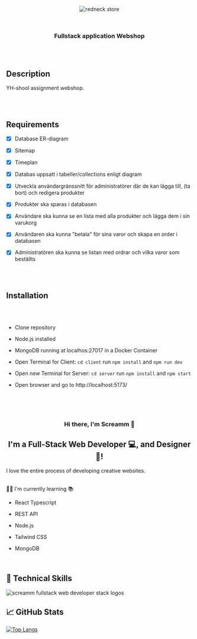 <p align="center">

<img src="https://github.com/screamm/Redneck-Shop/blob/main/Screenshot%20store.png" alt="redneck store">
  
</p>
<br>

<h3 align="center">
  Fullstack application Webshop
</h3>
<br>
<br>

<h2> Description </h2>

YH-shool assignment webshop.

<br>
<br>
<h2>Requirements</h2>

- [x] Database ER-diagram
- [x] Sitemap
- [x] Timeplan

- [x] Databas uppsatt i tabeller/collections enligt diagram

- [x] Utveckla användargränssnitt för administratörer där de kan lägga till, (ta bort) och redigera produkter

- [x] Produkter ska sparas i databasen

- [x] Användare ska kunna se en lista med alla produkter och lägga dem i sin varukorg

- [x] Användaren ska kunna "betala" för sina varor och skapa en order i databasen

- [x] Administratören ska kunna se listan med ordrar och vilka varor som beställts

<br>
<br>

<h2>Installation</h2>
<br>
<br>

- Clone repository 
- Node.js installed
- MongoDB running at localhos:27017 in a Docker Container

- Open Terminal for Client: `cd client` run `npm install` and `npm run dev`
- Open new Terminal for Server: `cd server` run `npm install` and `npm start`
- Open browser and go to http://localhost:5173/
  
  
<br>
<br>
<br>

<h3 align="center">
Hi there, I'm Screamm 👋
</h3>

<h2 align="center">
I'm a Full-Stack Web Developer 💻, and Designer 🎨!
</h2> 

I love the entire process of developing creative websites. 


<br>
👨‍🎓 I'm currently learning 📚

- React Typescript
- REST API
- Node.js
- Tailwind CSS
- MongoDB

  <br>
  

## 💼 Technical Skills

  <img src="https://raw.githubusercontent.com/screamm/MonkeySearch/main/Fullstack%20web%20Screamm%20Dark%20bg.png" alt="screamm fullstack web developer stack logos">


<br>

## 📈 GitHub Stats 

[![Top Langs](https://github-readme-stats.vercel.app/api/top-langs/?username=screamm&layout=compact)](https://github.com/screamm)


<br>

